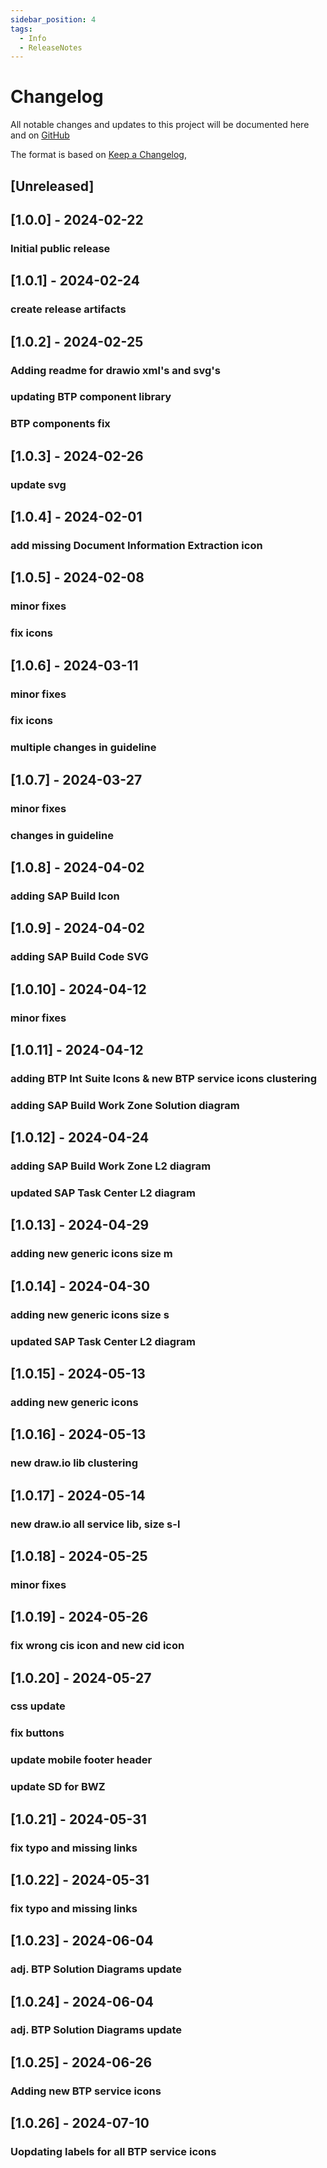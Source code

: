 ```yaml
---
sidebar_position: 4
tags:
  - Info
  - ReleaseNotes
---
```


# Changelog

All notable changes and updates to this project will be documented here and on [GitHub](https://github.com/SAP/btp-solution-diagrams/releases) 

The format is based on [Keep a Changelog](https://keepachangelog.com/en/1.0.0/),

## [Unreleased]

## [1.0.0] - 2024-02-22
### Initial public release

## [1.0.1] - 2024-02-24
### create release artifacts

## [1.0.2] - 2024-02-25
### Adding readme for drawio xml's and svg's
### updating BTP component library
### BTP components fix

## [1.0.3] - 2024-02-26
### update svg

## [1.0.4] - 2024-02-01
### add missing Document Information Extraction icon

## [1.0.5] - 2024-02-08
### minor fixes
### fix icons

## [1.0.6] - 2024-03-11
### minor fixes
### fix icons
### multiple changes in guideline

## [1.0.7] - 2024-03-27
### minor fixes
### changes in guideline

## [1.0.8] - 2024-04-02
### adding SAP Build Icon

## [1.0.9] - 2024-04-02
### adding SAP Build Code SVG

## [1.0.10] - 2024-04-12
### minor fixes

## [1.0.11] - 2024-04-12
### adding BTP Int Suite Icons & new BTP service icons clustering
### adding SAP Build Work Zone Solution diagram

## [1.0.12] - 2024-04-24
### adding SAP Build Work Zone L2 diagram
### updated SAP Task Center L2 diagram

## [1.0.13] - 2024-04-29
### adding new generic icons size m

## [1.0.14] - 2024-04-30
### adding new generic icons size s
### updated SAP Task Center L2 diagram

## [1.0.15] - 2024-05-13
### adding new generic icons 

## [1.0.16] - 2024-05-13
### new draw.io lib clustering

## [1.0.17] - 2024-05-14
### new draw.io all service lib, size s-l

## [1.0.18] - 2024-05-25
### minor fixes

## [1.0.19] - 2024-05-26
### fix wrong cis icon and new cid icon 

## [1.0.20] - 2024-05-27
### css update
### fix buttons
### update mobile footer header 
### update SD for BWZ

## [1.0.21] - 2024-05-31
### fix typo and missing links

## [1.0.22] - 2024-05-31
### fix typo and missing links

## [1.0.23] - 2024-06-04
### adj. BTP Solution Diagrams update

## [1.0.24] - 2024-06-04
### adj. BTP Solution Diagrams update

## [1.0.25] - 2024-06-26
### Adding new BTP service icons

## [1.0.26] - 2024-07-10
### Uopdating labels for all BTP service icons






